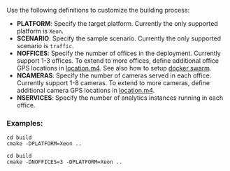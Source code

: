 
Use the following definitions to customize the building process:   
- **PLATFORM**: Specify the target platform. Currently the only supported platform is ```Xeon```.   
- **SCENARIO**: Specify the sample scenario. Currently the only supported scenario is ```traffic```.   
- **NOFFICES**: Specify the number of offices in the deployment. Currently support 1-3 offices. To extend to more offices, define additional office GPS locations in [location.m4](../deployment/common/location.m4). See also how to setup [docker swarm](../deployment/docker-swarm/README.md).    
- **NCAMERAS**: Specify the number of cameras served in each office. Currently support 1-8 cameras. To extend to more cameras, define additional camera GPS locations in [location.m4](../deployment/common/location.m4).    
- **NSERVICES**: Specify the number of analytics instances running in each office.   

### Examples:   

```
cd build
cmake -DPLATFORM=Xeon ..
```

```
cd build
cmake -DNOFFICES=3 -DPLATFORM=Xeon ..
```

